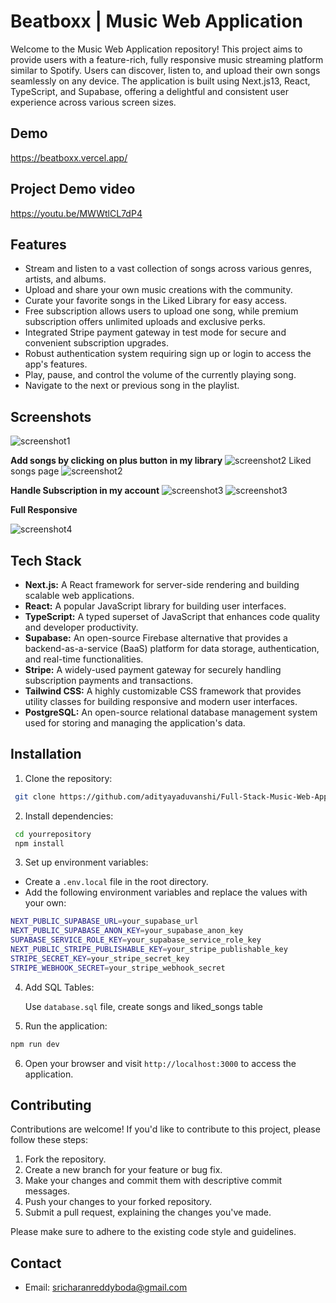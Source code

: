 
# Beatboxx | Music Web Application

Welcome to the Music Web Application repository! This project aims to provide users with a feature-rich, fully responsive music streaming platform similar to Spotify. Users can discover, listen to, and upload their own songs seamlessly on any device. The application is built using Next.js13, React, TypeScript, and Supabase, offering a delightful and consistent user experience across various screen sizes.


## Demo

https://beatboxx.vercel.app/

## Project Demo video
https://youtu.be/MWWtlCL7dP4


## Features

- Stream and listen to a vast collection of songs across various genres, artists, and albums.
- Upload and share your own music creations with the community.
- Curate your favorite songs in the Liked Library for easy access.
- Free subscription allows users to upload one song, while premium subscription offers unlimited uploads and exclusive perks.
- Integrated Stripe payment gateway in test mode for secure and convenient subscription upgrades.
- Robust authentication system requiring sign up or login to access the app's features.
- Play, pause, and control the volume of the currently playing song.
- Navigate to the next or previous song in the playlist.


## Screenshots
![screenshot1](screenshot.PNG)

 **Add songs by clicking on plus button in my library** 
![screenshot2](screenshot1.PNG)
Liked songs page
![screenshot2](screenshot2.PNG)

**Handle Subscription in my account**
![screenshot3](screenshot5.PNG)
![screenshot3](screenshot3.PNG)

**Full Responsive**

![screenshot4](screenshot4.PNG)


## Tech Stack

- **Next.js:** A React framework for server-side rendering and building scalable web applications.
- **React:** A popular JavaScript library for building user interfaces.
- **TypeScript:** A typed superset of JavaScript that enhances code quality and developer productivity.
- **Supabase:** An open-source Firebase alternative that provides a backend-as-a-service (BaaS) platform for data storage, authentication, and real-time functionalities.
- **Stripe:** A widely-used payment gateway for securely handling subscription payments and transactions.
- **Tailwind CSS:** A highly customizable CSS framework that provides utility classes for building responsive and modern user interfaces.
- **PostgreSQL:** An open-source relational database management system used for storing and managing the application's data.

## Installation

 1. Clone the repository:

 ```bash
  git clone https://github.com/adityayaduvanshi/Full-Stack-Music-Web-App.git
 ```
2. Install dependencies:    
```bash
 cd yourrepository
 npm install
```
3. Set up environment variables:  

 - Create a `.env.local` file in the root directory.
 - Add the following environment variables and replace the values with your own:
 ```bash
 NEXT_PUBLIC_SUPABASE_URL=your_supabase_url
 NEXT_PUBLIC_SUPABASE_ANON_KEY=your_supabase_anon_key
 SUPABASE_SERVICE_ROLE_KEY=your_supabase_service_role_key
 NEXT_PUBLIC_STRIPE_PUBLISHABLE_KEY=your_stripe_publishable_key
 STRIPE_SECRET_KEY=your_stripe_secret_key
 STRIPE_WEBHOOK_SECRET=your_stripe_webhook_secret
 ```
4. Add SQL Tables:

     Use `database.sql` file, create songs and liked_songs table 
 

5. Run the application:
```bash
npm run dev
```
6. Open your browser and visit `http://localhost:3000` to access the application.

## Contributing
Contributions are welcome! If you'd like to contribute to this project, please follow these steps:

 1. Fork the repository.
 2. Create a new branch for your feature or bug fix.
 3. Make your changes and commit them with descriptive commit messages.
 4. Push your changes to your forked repository.
 5. Submit a pull request, explaining the changes you've made.

Please make sure to adhere to the existing code style and guidelines.


## Contact

- Email: sricharanreddyboda@gmail.com




